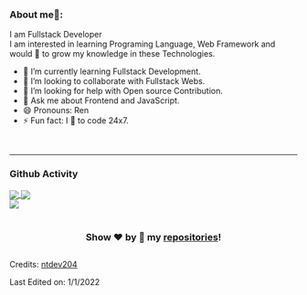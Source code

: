 ### About me🧑:

I am Fullstack Developer<br/>
I am interested in learning Programing Language, Web Framework and would 💖 to grow my knowledge in these Technologies.

- 🌱 I’m currently learning Fullstack Development.
- 👯 I’m looking to collaborate with Fullstack Webs.
- 🤔 I’m looking for help with Open source Contribution.
- 💬 Ask me about Frontend and JavaScript.
- 😄 Pronouns: Ren
- ⚡ Fun fact: I 💖 to code 24x7.

<br/>

---

### Github Activity

<div>

<a href="https://github.com/ntdev204">
  <img align="center" src="https://github-readme-stats.vercel.app/api/top-langs/?username=ntdev204&langs_count=6&theme=tokyonight" />
</a>

<a href="https://github.com/ntdev204">
  <img align="center" src="https://github-readme-stats.vercel.app/api?username=ntdev204&theme=tokyonight" />
</a>

<br/>
<a href="https://github.com/ntdev204">
  <img align="center" src="https://github-profile-trophy.vercel.app/?username=ntdev204&column=7&theme=onedark" />
</a>
<br/>
<br/>

</div>

<div align="center">


### Show ❤️ by 🌟 my [repositories](https://github.com/ntdev204?tab=repositories)!

## </div>

Credits: [ntdev204](https://github.com/ntdev204)

Last Edited on: 1/1/2022
